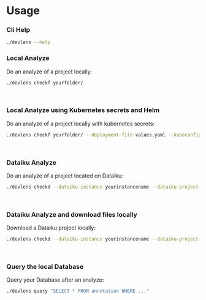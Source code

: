 # Usage


### Cli Help


```bash
./devlens --help
```


### Local Analyze

Do an analyze of a project locally:

```bash
./devlens checkf yourfolder/
```
&nbsp;
&nbsp;


### Local Analyze using Kubernetes secrets and Helm

Do an analyze of a project locally with kubernetes secrets:

```bash
./devlens checkf yourfolder/ --deployment-file values.yaml --kubeconfig ~/.kube/config
```
&nbsp;
&nbsp;

### Dataiku Analyze

Do an analyze of a project located on Dataiku:

```bash
./devlens checkd --dataiku-instance yourinstancename --dataiku-project-key Yourproject
```

&nbsp;
&nbsp;

### Dataiku Analyze and download files locally

Download a Dataiku project locally:

```bash
./devlens checkd --dataiku-instance yourinstancename --dataiku-project-key Yourproject --project-file-download
```

&nbsp;
&nbsp;
### Query the local Database

Query your Database after an analyze:

```bash
./devlens query "SELECT * FROM annotation WHERE ..."
```

&nbsp;
&nbsp;